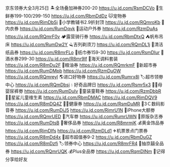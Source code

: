 京东领券大全3月25日
🏝全场叠加神券200-20
https://u.jd.com/RsmDCVo
🍅生鲜券199-100/299-150
https://u.jd.com/RbmDdDz
🐱宠物券
https://u.jd.com/RimDbSj
📖小学教辅书2.9折封顶
https://u.jd.com/RQmroKb
👙内衣券
https://u.jd.com/RumDqvk
👟运动户外券
https://u.jd.com/RzmDuAs
https://u.jd.com/RQmrF0v
🏕露营骑行券
https://u.jd.com/RbmDtxQ
⛺帆布吊床
https://u.jd.com/RumDw2Y
🪒吉列剃须刀
https://u.jd.com/RQmDL1j
🧻清洁纸品券
https://u.jd.com/R8mrFLo
🧻纸巾券159-30
https://u.jd.com/RsmDIur
🥃酒水券299-30
https://u.jd.com/R8mr9lf
🧂海天调料套装
https://u.jd.com/R8mDu2F
🍚粮油券
https://u.jd.com/RQmrkmF
🍕新超市券
https://u.jd.com/RumDMpb
https://u.jd.com/RzmDuOW
https://u.jd.com/RQmreyl
🌎进口好物券
https://u.jd.com/Rumrx8l
🏷超市领劵中心
https://u.jd.com/RQmDbsj
💧 好奇品牌日
https://u.jd.com/Rsmr5x3
👶🏻母婴尿裤劵
https://u.jd.com/RumDuIv
👟童装童鞋券
https://u.jd.com/RzmDbbR
👶🏻星鲨儿童维生素
https://u.jd.com/RbmDMAC
https://u.jd.com/RimDQV9
https://u.jd.com/R8mDQ4Z
🏃🏻健康券
https://u.jd.com/RsmDuMR
📱3Ｃ数码影音券
https://u.jd.com/RumDiJ5
https://u.jd.com/RimrU1N
🍎iPhone大额劵
https://u.jd.com/RQmrUED 
🚙汽车劵
https://u.jd.com/RumrUWN
📰原版杂志券
https://u.jd.com/RumDtsB
👜奢侈品券
https://u.jd.com/R8mrmjK
💰黄金饰品券
https://u.jd.com/RimDIfs
https://u.jd.com/RzmDLd1
✈机票景点门票券
https://u.jd.com/R8mDd4x
🛒超市超值券9-2
https://u.jd.com/RbmDuGZ
https://u.jd.com/R8mDzfi
🏷领券中心
https://u.jd.com/R8mrFR4
🎲抽京囍全品券
https://u.jd.com/RQmrUQK
💰Plus全品劵
https://u.jd.com/RqmDINm
🤩记得分享给好友